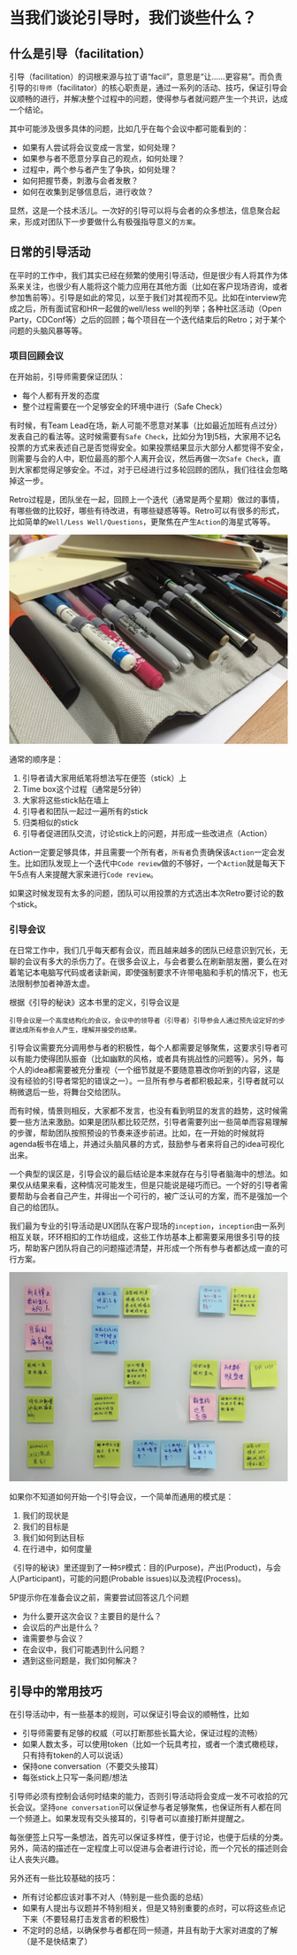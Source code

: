 # 当我们谈论引导时，我们谈些什么？

## 什么是引导（facilitation）

引导（facilitation）的词根来源与拉丁语“facil”，意思是“让……更容易”。而负责引导的`引导师`（facilitator）的核心职责是，通过一系列的活动、技巧，保证引导会议顺畅的进行，并解决整个过程中的问题，使得参与者就问题产生一个共识，达成一个结论。

其中可能涉及很多具体的问题，比如几乎在每个会议中都可能看到的：

-  如果有人尝试将会议变成一言堂，如何处理？
-  如果参与者不愿意分享自己的观点，如何处理？
-  过程中，两个参与者产生了争执，如何处理？
-  如何把握节奏，刺激与会者发散？
-  如何在收集到足够信息后，进行收敛？

显然，这是一个技术活儿。一次好的引导可以将与会者的众多想法，信息聚合起来，形成对团队下一步要做什么有极强指导意义的`方案`。

## 日常的引导活动

在平时的工作中，我们其实已经在频繁的使用引导活动，但是很少有人将其作为体系来关注，也很少有人能将这个能力应用在其他方面（比如在客户现场咨询，或者参加售前等）。引导是如此的常见，以至于我们对其视而不见。比如在interview完成之后，所有面试官和HR一起做的well/less well的列举；各种社区活动（Open Party，CDConf等）之后的回顾；每个项目在一个迭代结束后的Retro；对于某个问题的头脑风暴等等。

### 项目回顾会议

在开始前，引导师需要保证团队：

-  每个人都有开发的态度
-  整个过程需要在一个足够安全的环境中进行（Safe Check）

有时候，有Team Lead在场，新人可能不愿意对某事（比如最近加班有点过分）发表自己的看法等。这时候需要有`Safe Check`，比如分为1到5档，大家用不记名投票的方式来表述自己是否觉得安全。如果投票结果显示大部分人都觉得不安全，则需要与会的人中，职位最高的那个人离开会议，然后再做一次`Safe Check`，直到大家都觉得足够安全。不过，对于已经进行过多轮回顾的团队，我们往往会忽略掉这一步。

Retro过程是，团队坐在一起，回顾上一个迭代（通常是两个星期）做过的事情，有哪些做的比较好，哪些有待改进，有哪些疑惑等等。Retro可以有很多的形式，比如简单的`Well/Less Well/Questions`，更聚焦在产生`Action`的海星式等等。

![pens](images/pens.jpg)

通常的顺序是：

1.  引导者请大家用纸笔将想法写在便签（stick）上
2.  Time box这个过程（通常是5分钟）
3.  大家将这些stick贴在墙上
4.  引导者和团队一起过一遍所有的stick
5.  归类相似的stick
6.  引导者促进团队交流，讨论stick上的问题，并形成一些改进点（Action）

Action一定要足够具体，并且需要一个所有者，`所有者`负责确保该`Action`一定会发生。比如团队发现上一个迭代中`Code review`做的不够好，一个`Action`就是每天下午5点有人来提醒大家来进行`Code review`。

如果这时候发现有太多的问题，团队可以用投票的方式选出本次Retro要讨论的数个stick。

### 引导会议

在日常工作中，我们几乎每天都有会议，而且越来越多的团队已经意识到冗长，无聊的会议有多大的杀伤力了。在很多会议上，与会者要么在刷新朋友圈，要么在对着笔记本电脑写代码或者读新闻，即使强制要求不许带电脑和手机的情况下，也无法限制参加者神游太虚。

根据《引导的秘诀》这本书里的定义，引导会议是

	引导会议是一个高度结构化的会议，会议中的领导者（引导者）引导参会人通过预先设定好的步骤达成所有参会人产生，理解并接受的结果。

引导会议需要充分调用参与者的积极性，每个人都需要足够聚焦，这要求引导者可以有能力使得团队振奋（比如幽默的风格，或者具有挑战性的问题等）。另外，每个人的idea都需要被充分重视（一个细节就是不要随意篡改你听到的内容，这是没有经验的引导者常犯的错误之一）。一旦所有参与者都积极起来，引导者就可以稍微退后一些，将舞台交给团队。

而有时候，情景则相反，大家都不发言，也没有看到明显的发言的趋势，这时候需要一些方法来激励。如果是团队都比较茫然，引导者需要列出一些简单而容易理解的步骤，帮助团队按照预设的节奏来逐步前进。比如，在一开始的时候就将agenda板书在墙上，并通过头脑风暴的方式，鼓励参与者来将自己的idea可视化出来。

一个典型的误区是，引导会议的最后结论是本来就存在与引导者脑海中的想法。如果仅从结果来看，这种情况可能发生，但是只能说是碰巧而已。一个好的引导者需要帮助与会者自己产生，并得出一个可行的，被广泛认可的方案，而不是强加一个自己的给团队。

我们最为专业的引导活动是UX团队在客户现场的`inception`，`inception`由一系列相互关联，环环相扣的工作坊组成，这些工作坊基本上都需要采用很多引导的技巧，帮助客户团队将自己的问题描述清楚，并形成一个所有参与者都达成一直的可行方案。

![sticks](images/sticks.jpg)

如果你不知道如何开始一个引导会议，一个简单而通用的模式是：

1.  我们的现状是
1.  我们的目标是
1.  我们如何到达目标
1.  在行进中，如何度量

《引导的秘诀》里还提到了一种`5P`模式：目的(Purpose)，产出(Product)，与会人(Participant)，可能的问题(Probable issues)以及流程(Process)。

5P提示你在准备会议之前，需要尝试回答这几个问题

-  为什么要开这次会议？主要目的是什么？
-  会议后的产出是什么？
-  谁需要参与会议？
-  在会议中，我们可能遇到什么问题？
-  遇到这些问题是，我们如何解决？

## 引导中的常用技巧

在引导活动中，有一些基本的规则，可以保证引导会议的顺畅性，比如

-  引导师需要有足够的权威（可以打断那些长篇大论，保证过程的流畅）
-  如果人数太多，可以使用token（比如一个玩具考拉，或者一个澳式橄榄球，只有持有token的人可以说话）
-  保持one conversation（不要交头接耳）
-  每张stick上只写一条问题/想法

引导师必须有控制会话何时结束的能力，否则引导活动将会变成一发不可收拾的冗长会议。坚持`one conversation`可以保证参与者足够聚焦，也保证所有人都在同一个频道上。如果发现有交头接耳的，引导者可以直接打断并提醒之。

每张便签上只写一条想法，首先可以保证多样性，便于讨论，也便于后续的分类。另外，简洁的描述在一定程度上可以促进与会者进行讨论，而一个冗长的描述则会让人丧失兴趣。

另外还有一些比较基础的技巧：

-  所有讨论都应该对事不对人（特别是一些负面的总结）
-  如果有人提出与议题并不特别相关，但是又特别重要的点时，可以将这些点记下来（不要轻易打击发言者的积极性）
-  不定时的总结，以确保参与者都在同一频道，并且有助于大家对进度的了解（是不是快结束了）
